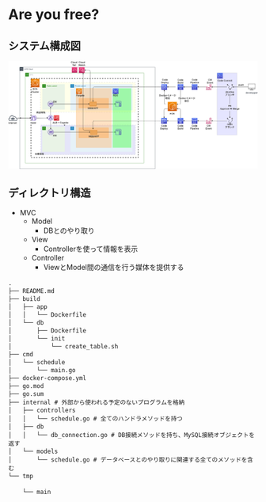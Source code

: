 # Are you free?

## システム構成図

![](Are-you-free-configuration.drawio.png)

## ディレクトリ構造

* MVC
  + Model
    - DBとのやり取り
  + View
    - Controllerを使って情報を表示
  + Controller
    - ViewとModel間の通信を行う媒体を提供する

```shell:
.
├── README.md
├── build
│   ├── app
│   │   └── Dockerfile
│   └── db
│       ├── Dockerfile
│       └── init
│           └── create_table.sh
├── cmd
│   └── schedule
│       └── main.go
├── docker-compose.yml
├── go.mod
├── go.sum
├── internal # 外部から使われる予定のないプログラムを格納
│   ├── controllers
│   │   └── schedule.go # 全てのハンドラメソッドを持つ
│   ├── db
│   │   └── db_connection.go # DB接続メソッドを持ち、MySQL接続オブジェクトを返す
│   └── models
│       └── schedule.go # データベースとのやり取りに関連する全てのメソッドを含む
└── tmp

    └── main

```
